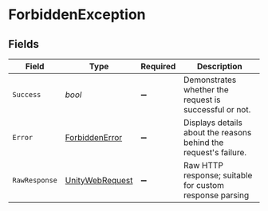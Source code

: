 # ForbiddenException


## Fields

| Field                                                                                                            | Type                                                                                                             | Required                                                                                                         | Description                                                                                                      |
| ---------------------------------------------------------------------------------------------------------------- | ---------------------------------------------------------------------------------------------------------------- | ---------------------------------------------------------------------------------------------------------------- | ---------------------------------------------------------------------------------------------------------------- |
| `Success`                                                                                                        | *bool*                                                                                                           | :heavy_minus_sign:                                                                                               | Demonstrates whether the request is successful or not.                                                           |
| `Error`                                                                                                          | [ForbiddenError](../../Models/Components/ForbiddenError.md)                                                      | :heavy_minus_sign:                                                                                               | Displays details about the reasons behind the request's failure.                                                 |
| `RawResponse`                                                                                                    | [UnityWebRequest](https://docs.unity3d.com/2021.3/Documentation/ScriptReference/Networking.UnityWebRequest.html) | :heavy_minus_sign:                                                                                               | Raw HTTP response; suitable for custom response parsing                                                          |